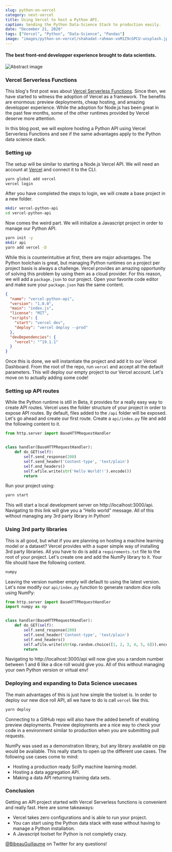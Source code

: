 ```yaml
---
slug: python-on-vercel
category: next-vercel
title: Using Vercel to host a Python API.
caption: Sending the Python Data-Science Stack to production easily.
date: "December 21, 2020"
tags: ["Vercel", "Python", "Data-Science", "Pandas"]
image: "images/python-on-vercel/shahadat-rahman-voM1Z9cGPCU-unsplash.jpg"
---
```


#### **The best front-end developper experience brought to data scientists.**

![Abstract image](images/python-on-vercel/christopher-burns-Kj2SaNHG-hg-unsplash.jpg)

### **Vercel Serverless Functions**

This blog's first post was about [Vercel Serverless Functions](blog/build-deploy-a-vercel-api). Since then, we have started to witness the adoption of Vercel as a framework. The benefits are enormous: preview deployments, cheap hosting, and amazing developper experience. While the adoption for Node.js has been great in the past few months, some of the other runtimes provided by Vercel deserve more attention.

In this blog post, we will explore hosting a Python API using Vercel Serverless Functions and see if the same advantages apply to the Python data science stack.

### **Setting up**

The setup will be similar to starting a Node.js Vercel API. We will need an account at [Vercel](https://vercel.com/) and connect it to the CLI.

```sh
yarn global add vercel
vercel login
```

After you have completed the steps to login, we will create a base project in a new folder.

```sh
mkdir vercel-python-api
cd vercel-python-api
```

Now comes the weird part. We will initialize a Javascript project in order to manage our Python API.

```sh
yarn init -y
mkdir api
yarn add vercel -D
```

While this is counterintuitive at first, there are major advantages. The Python toolchain is great, but managing Python runtimes on a project per project basis is always a challenge. Vercel provides an amazing opportunity of solving this problem by using them as a cloud provider. For this reason, we will add a `package.json` to our project. Open your favorite code editor and make sure your `package.json` has the same content.

```json
{
  "name": "vercel-python-api",
  "version": "1.0.0",
  "main": "index.js",
  "license": "MIT",
  "scripts": {
    "start": "vercel dev",
    "deploy": "vercel deploy --prod"
  },
  "devDependencies": {
    "vercel": "^19.1.1"
  }
}
```

Once this is done, we will instantiate the project and add it to our Vercel Dashboard. From the root of the repo, run `vercel` and accept all the default parameters. This will deploy our empty project to our Vercel account. Let's move on to actually adding some code!

### **Setting up API routes**

While the Python runtime is still in Beta, it provides for a really easy way to create API routes. Vercel uses the folder structure of your project in order to expose API routes. By default, files added to the `/api` folder will be exposed. Let's go ahead and create our first route. Create a `api/index.py` file and add the following content to it.

```python
from http.server import BaseHTTPRequestHandler


class handler(BaseHTTPRequestHandler):
    def do_GET(self):
        self.send_response(200)
        self.send_header('Content-type', 'text/plain')
        self.end_headers()
        self.wfile.write(str('Hello World!!').encode())
        return
```

Run your project using:

```sh
yarn start
```

This will start a local development server on http://localhost:3000/api. Navigating to this link will give you a "Hello world" message. All of this without managing any 3rd party library in Python!

### **Using 3rd party libraries**

This is all good, but what if you are planning on hosting a machine learning model or a dataset? Vercel provides with a super simple way of installing 3rd party libraries. All you have to do is add a `requirements.txt` file to the root of your project. Let's create one and add the NumPy library to it. Your file should have the following content.

```txt
numpy
```

Leaving the version number empty will default to using the latest version. Let's now modify our `api/index.py` function to generate random dice rolls using NumPy:

```python
from http.server import BaseHTTPRequestHandler
import numpy as np


class handler(BaseHTTPRequestHandler):
    def do_GET(self):
        self.send_response(200)
        self.send_header('Content-type', 'text/plain')
        self.end_headers()
        self.wfile.write(str(np.random.choice([1, 2, 3, 4, 5, 6])).encode())
        return
```

Navigating to http://localhost:3000/api will now give you a random number between 1 and 6 like a dice roll would give you. All of this without managing your own Python version or virtual env!

### **Deploying and expanding to Data Science usecases**

The main advantages of this is just how simple the toolset is. In order to deploy our new dice roll API, all we have to do is call `vercel` like this.

```sh
yarn deploy
```

Connecting to a GitHub repo will also have the added benefit of enabling preview deployments. Preview deployments are a nice way to check your code in a environment similar to production when you are submitting pull requests.

NumPy was used as a demonstration library, but any library available on pip would be available. This really starts to open up the different use cases. The following use cases come to mind:

- Hosting a production ready SciPy machine learning model.
- Hosting a data aggregation API.
- Making a data API returning training data sets.

### **Conclusion**

Getting an API project started with Vercel Serverless functions is convenient and really fast. Here are some takeaways:

- Vercel takes zero configurations and is able to run your project.
- You can start using the Python data stack with ease without having to manage a Python installation.
- A Javascript toolset for Python is not completly crazy.

[@BibeauGuillaume](https://twitter.com/BibeauGuillaume) on Twitter for any questions!

